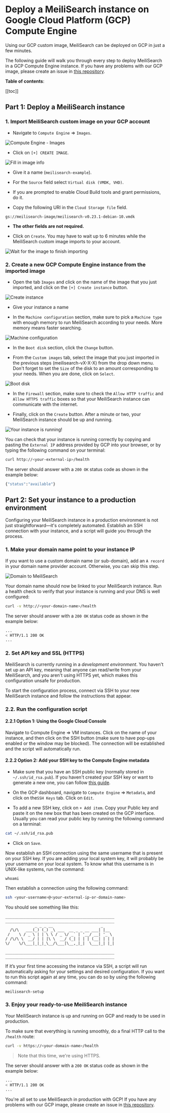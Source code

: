 # Deploy a MeiliSearch instance on Google Cloud Platform (GCP) Compute Engine

Using our GCP custom image, MeiliSearch can be deployed on GCP in just a few minutes.

The following guide will walk you through every step to deploy MeiliSearch in a GCP Compute Engine instance. If you have any problems with our GCP image, please create an issue in [this repository](https://github.com/meilisearch/meilisearch-gcp).

**Table of contents**:

[[toc]]

## Part 1: Deploy a MeiliSearch instance

### 1. Import MeiliSearch custom image on your GCP account

- Navigate to `Compute Engine` => `Images`.

![Compute Engine - Images](/gcp/01.compute-engine.png)

- Click on `[+] CREATE IMAGE`.

![Fill in image info](/gcp/02.image-info.png)

- Give it a name (`meilisearch-example`).

- For the `Source` field select `Virtual disk (VMDK, VHD)`.

- If you are prompted to enable Cloud Build tools and grant permissions, do it.

- Copy the following URI in the `Cloud Storage file` field.

```
gs://meilisearch-image/meilisearch-v0.23.1-debian-10.vmdk
```

- **The other fields are not required.**

- Click on `Create`. You may have to wait up to 6 minutes while the MeiliSearch custom image imports to your account.

![Wait for the image to finish importing](/gcp/03.import-image.png)

### 2. Create a new GCP Compute Engine instance from the imported image

- Open the tab `Images` and click on the name of the image that you just imported, and click on the `[+] Create instance` button.

![Create instance](/gcp/04.create-instance.png)

- Give your instance a name

- In the `Machine configuration` section, make sure to pick a `Machine type` with enough memory to run MeiliSearch according to your needs. More memory means faster searching.

![Machine configuration](/gcp/05.machine-configuration.png)

- In the `Boot disk` section, click the `Change` button.

- From the `Custom images` tab, select the image that you just imported in the previous steps (meilisearch-vX-X-X) from the drop down menu. Don't forget to set the `Size` of the disk to an amount corresponding to your needs. When you are done, click on `Select`.

![Boot disk](/gcp/06.boot-disk.png)

- In the `Firewall` section, make sure to check the `Allow HTTP traffic` and `Allow HTTPS traffic` boxes so that your MeiliSearch instance can communicate with the internet.

- Finally, click on the `Create` button. After a minute or two, your MeiliSearch instance should be up and running.

![Your instance is running!](/gcp/07.instance-running.png)

You can check that your instance is running correctly by copying and pasting the `External IP` address provided by GCP into your browser, or by typing the following command on your terminal:

```bash
curl http://<your-external-ip>/health
```

The server should answer with a `200 OK` status code as shown in the example below:

```bash
{"status":"available"}
```

## Part 2: Set your instance to a production environment

Configuring your MeiliSearch instance in a production environment is not just straightforward—it's completely automated. Establish an SSH connection with your instance, and a script will guide you through the process.

### 1. Make your domain name point to your instance IP

If you want to use a custom domain name (or sub-domain), add an `A record` in your domain name provider account. Otherwise, you can skip this step.

![Domain to  MeiliSearch](/gcp/08.domain.png)

Your domain name should now be linked to your MeiliSearch instance. Run a health check to verify that your instance is running and your DNS is well configured:

```bash
curl -v http://<your-domain-name>/health
```

The server should answer with a `200 OK` status code as shown in the example below:

```bash
...
< HTTP/1.1 200 OK
...
```

### 2. Set API key and SSL (HTTPS)

MeiliSearch is currently running in a *development environment*. You haven't set up an API key, meaning that anyone can read/write from your MeiliSearch, and you aren't using HTTPS yet, which makes this configuration unsafe for production.

To start the configuration process, connect via SSH to your new MeiliSearch instance and follow the instructions that appear.

### 2.2. Run the configuration script

#### 2.2.1 Option 1: Using the Google Cloud Console

Navigate to Compute Engine => VM instances. Click on the name of your instance, and then click on the SSH button (make sure to have pop-ups enabled or the window may be blocked). The connection will be established and the script will automatically run.

#### 2.2.2 Option 2: Add your SSH key to the Compute Engine metadata

- Make sure that you have an SSH public key (normally stored in `~/.ssh/id_rsa.pub`). If you haven't created your SSH key or want to generate a new one, you can follow [this guide](https://www.ssh.com/ssh/keygen/).

- On the GCP dashboard, navigate to `Compute Engine` => `Metadata`, and click on the`SSH Keys` tab. Click on `Edit`.

- To add a new SSH key, click on `+ Add item`. Copy your Public key and paste it on the new box that has been created on the GCP interface. Usually you can read your public key by running the following command on a terminal:

```bash
cat ~/.ssh/id_rsa.pub
```

- Click on `Save`.

Now establish an SSH connection using the same username that is present on your SSH key. If you are adding your local system key, it will probably be your username on your local system. To know what this username is in UNIX-like systems, run the command:

```
whoami
```

Then establish a connection using the following command:

```bash
ssh <your-username>@<your-external-ip-or-domain-name>
```

You should see something like this:

```
________________________________________________
________________________________________________
             _ _ _ __                     _
  /\/\   ___(_) (_) _\ ___  __ _ _ __ ___| |__
 /    \ / _ \ | | \ \ / _ \/ _` | '__/ __| '_ \
/ /\/\ \  __/ | | |\ \  __/ (_| | | | (__| | | |
\/    \/\___|_|_|_\__/\___|\__,_|_|  \___|_| |_|

________________________________________________
________________________________________________
```

If it’s your first time accessing the instance via SSH, a script will run automatically asking for your settings and desired configuration. If you want to run this script again at any time, you can do so by using the following command:

```bash
meilisearch-setup
```

### 3. Enjoy your ready-to-use MeiliSearch instance

Your MeiliSearch instance is up and running on GCP and ready to be used in production.

To make sure that everything is running smoothly, do a final HTTP call to the `/health` route:

```bash
curl -v https://<your-domain-name>/health
```

> Note that this time, we're using HTTPS.

The server should answer with a `200 OK` status code as shown in the example below:

```bash
...
< HTTP/1.1 200 OK
...
```

You're all set to use MeiliSearch in production with GCP! If you have any problems with our GCP image, please create an issue in [this repository](https://github.com/meilisearch/meilisearch-gcp).
